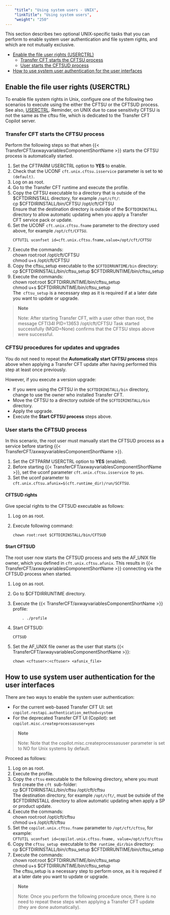 ```yaml
---
    "title": "Using system users - UNIX",
    "linkTitle": "Using system users",
    "weight": "250"
---
```

This section describes two optional UNIX-specific tasks that you can perform to enable system user authentication and file system rights, and which are not mutually exclusive.

- [Enable the file user rights (USERCTRL)](#Manually)
    -   [Transfer CFT starts the CFTSU process](#Automati2)
    -   [User starts the CFTSUD process](#Manually2)
- [How to use system user authentication for the user interfaces](#Enable2)

<span id="Manually"></span>

Enable the file user rights (USERCTRL)
--------------------------------------

To enable file system rights in Unix, configure one of the following two scenarios to execute using the either the CFTSU or the CFTSUD process. See also, [USERCTRL](../../../../../c_intro_userinterfaces/command_summary/parameter_intro/userctrl). Reminder, on UNIX due to case sensitivity CFTSU is not the same as the cftsu file, which is dedicated to the Transfer CFT Copilot server.

<span id="Automati2"></span>

### Transfer CFT starts the CFTSU process 

Perform the following steps so that when {{< TransferCFT/axwayvariablesComponentShortName  >}} starts the CFTSU process is automatically started.

1. Set the CFTPARM USERCTRL option to ****YES**** to enable.
1. Check that the UCONF `cft.unix.cftsu.isservice` parameter is set to `NO (default)`.
1. Log on as root.
1. Go to the Transfer CFT runtime and execute the profile.
1. Copy the CFTSU executable to a directory that is outside of the $CFTDIRINSTALL directory, for example `/opt/cft/`:  
    cp $CFTDIRINSTALL/bin/CFTSU /opt/cft/CFTSU  
    Ensure that the destination directory is outside of the $`CFTDIRINSTALL `directory to allow automatic updating when you apply a Transfer CFT service pack or update.
1. Set the UCONF `cft.unix.cftsu.fname` parameter to the directory used above, for example `/opt/cft/CFTSU`.  
    ```
    CFTUTIL uconfset id=cft.unix.cftsu.fname,value=/opt/cft/CFTSU
    ```
1. Execute the commands:  
    chown root:root /opt/cft/CFTSU  
    chmod u+s /opt/cft/CFTSU
1. Copy the cftsu_setup executable to the `$CFTDIRRUNTIME/bin` directory:  
    cp $CFTDIRINSTALL/bin/cftsu_setup $CFTDIRRUNTIME/bin/cftsu_setup
1. Execute the commands:  
    chown root:root $CFTDIRRUNTIME/bin/cftsu_setup  
    chmod u+s $CFTDIRRUNTIME/bin/cftsu_setup  
    The` cftsu_setup` is a necessary step as it is required if at a later date you want to update or upgrade.

> **Note**
>
> Note: After starting Transfer CFT, with a user other than root, the message CFTI34I PID=13653 /opt/cft/CFTSU Task started successfully (MQID=None) confirms that the CFTSU steps above were successful.

### CFTSU procedures for updates and upgrades

You do not need to repeat the ****Automatically start CFTSU process**** steps above when applying a Transfer CFT update after having performed this step at least once previously.

However, if you execute a version upgrade:

- If you were using the CFTSU in the `$CFTDIRINSTALL/bin` directory, change to use the owner who installed Transfer CFT.
- Move the CFTSU to a directory outside of the `$CFTDIRINSTALL/bin` directory.
- Apply the upgrade.
- Execute the ****Start CFTSU process**** steps above.

<span id="Manually2"></span>

### User starts the CFTSUD process

In this scenario, the root user must manually start the CFTSUD process as a service before starting {{< TransferCFT/axwayvariablesComponentShortName  >}}.

1. Set the CFTPARM USERCTRL option to ****YES**** (enabled).
1. Before starting {{< TransferCFT/axwayvariablesComponentShortName  >}}, set the uconf parameter `cft.unix.cftsu.isservice `to `yes`.
1. Set the uconf parameter to `cft.unix.cftsu.afunix=$(cft.runtime_dir)/run/SCFTSU`.

#### CFTSUD rights

Give special rights to the CFTSUD executable as follows:

1. Log on as root.
1. Execute following command:

    `chown root:root $CFTDIRINSTALL/bin/CFTSUD`

#### Start CFTSUD

The root user now starts the CFTSUD process and sets the AF_UNIX file owner, which you defined in `cft.unix.cftsu.afunix`. This results in {{< TransferCFT/axwayvariablesComponentShortName  >}} connecting via the CFTSUD process when started.

1. Log on as root.
1. Go to $CFTDIRRUNTIME directory.
1. Execute the {{< TransferCFT/axwayvariablesComponentShortName  >}} profile:

    `    . ./profile`

1. Start CFTSUD:

    `CFTSUD`

1. Set the AF_UNIX file owner as the user that starts {{< TransferCFT/axwayvariablesComponentShortName  >}}:

    `chown <cftuser>:<cftuser> <afunix_file> `

<span id="Enable2"></span>

How to use system user authentication for the user interfaces
-------------------------------------------------------------

There are two ways to enable the system user authentication:

- For the current web-based Transfer CFT UI: set `copilot.restapi.authentication_method=system`
- For the deprecated Transfer CFT UI (Copilot): set `copilot.misc.createprocessasuser=yes`

> **Note**
>
> Note: Note that the copilot.misc.createprocessasuser parameter is set to NO for Unix systems by default.

Proceed as follows:

1. Log on as root.
1. Execute the profile.
1. Copy the `cftsu` executable to the following directory, where you must first create the `cft `sub-folder:  
    cp $CFTDIRINSTALL/bin/cftsu /opt/cft/cftsu  
    The destination directory, for example `/opt/cft/`, must be outside of the $CFTDIRINSTALL directory to allow automatic updating when apply a SP or product update.
1. Execute the commands:  
    chown root:root /opt/cft/cftsu  
    chmod u+s /opt/cft/cftsu
1. Set the `copilot.unix.cftsu.fname` parameter to `/opt/cft/cftsu`, for example:  
    `CFTUTIL uconfset id=copilot.unix.cftsu.fname, value=/opt/cft/cftsu`
1. Copy the `cftsu_setup `executable to the` runtime_dir/bin` directory:  
    cp $CFTDIRINSTALL/bin/cftsu_setup $CFTDIRRUNTIME/bin/cftsu_setup
1. Execute the commands:  
    chown root:root $CFTDIRRUNTIME/bin/cftsu_setup  
    chmod u+s $CFTDIRRUNTIME/bin/cftsu_setup  
    The cftsu_setup is a necessary step to perform once, as it is required if at a later date you want to update or upgrade.

> **Note**
>
> Note: Once you perform the following procedure once, there is no need to repeat these steps when applying a Transfer CFT update (they are done automatically).
